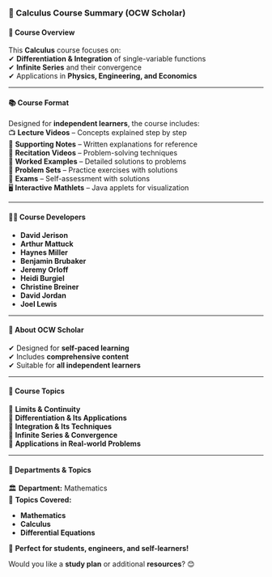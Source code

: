 ### **📌 Calculus Course Summary (OCW Scholar)**  

#### **🔹 Course Overview**  
This **Calculus** course focuses on:  
✔ **Differentiation & Integration** of single-variable functions  
✔ **Infinite Series** and their convergence  
✔ Applications in **Physics, Engineering, and Economics**  

---

#### **📚 Course Format**  
Designed for **independent learners**, the course includes:  
📺 **Lecture Videos** – Concepts explained step by step  
📝 **Supporting Notes** – Written explanations for reference  
🎥 **Recitation Videos** – Problem-solving techniques  
🔢 **Worked Examples** – Detailed solutions to problems  
📝 **Problem Sets** – Practice exercises with solutions  
📝 **Exams** – Self-assessment with solutions  
🖥 **Interactive Mathlets** – Java applets for visualization  

---

#### **👨‍🏫 Course Developers**  
- **David Jerison**  
- **Arthur Mattuck**  
- **Haynes Miller**  
- **Benjamin Brubaker**  
- **Jeremy Orloff**  
- **Heidi Burgiel**  
- **Christine Breiner**  
- **David Jordan**  
- **Joel Lewis**  

---

#### **📌 About OCW Scholar**  
✔ Designed for **self-paced learning**  
✔ Includes **comprehensive content**  
✔ Suitable for **all independent learners**  

---

#### **📖 Course Topics**  
🔹 **Limits & Continuity**  
🔹 **Differentiation & Its Applications**  
🔹 **Integration & Its Techniques**  
🔹 **Infinite Series & Convergence**  
🔹 **Applications in Real-world Problems**  

---

#### **🎯 Departments & Topics**  
🏛 **Department:** Mathematics  
📂 **Topics Covered:**  
- **Mathematics**  
- **Calculus**  
- **Differential Equations**  

🚀 **Perfect for students, engineers, and self-learners!**  

Would you like a **study plan** or additional **resources**? 😊